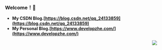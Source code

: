 ### Welcome！👋 
+ **My CSDN Blog.[https://blog.csdn.net/qq_24133859](https://blog.csdn.net/qq_24133859)**
+ **My Personal Blog.[https://www.developzhe.com/](https://www.developzhe.com/)**

<img align="right" src="https://github-readme-stats.vercel.app/api?username=1107012776&show_icons=true&icon_color=805AD5&text_color=718096&bg_color=ffffff&hide_title=true" />




